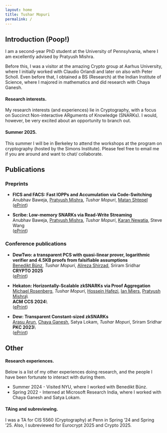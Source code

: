 ```yaml
---
layout: home
title: Tushar Mopuri
permalink: /
---
```


## Introduction (Poop!)

I am a second-year PhD student at the University of Pennsylvania, where I am excellently advised by Pratyush Mishra. 

Before this, I was a visitor at the amazing Crypto group at Aarhus University, where I initially worked with Claudio Orlandi and later on also with Peter Scholl. Even before that, I obtained a BS (Research) at the Indian Institute of Science, where I majored in mathematics and did research with Chaya Ganesh.

#### Research interests.
My research interests (and experiences) lie in Cryptography, with a focus on Succinct Non-interactive ARguments of Knowledge (SNARKs). I would, however, be very excited about an opportunity to branch out.

#### Summer 2025.
This summer I will be in Berkeley to attend the workshops at the program on cryptography (hosted by the Simons Institute). Please feel free to email me if you are around and want to chat/ collaborate.

## Publications

### Preprints

* **<span class="font-sans">FICS</span> and <span class="font-sans">FACS</span>: Fast IOPPs and Accumulation via Code-Switching**  
Anubhav Baweja, [Pratyush Mishra](https://pratyushmishra.com/), _Tushar Mopuri_, [Matan Shtepel](https://matanshtepel.com/)  
([ePrint](https://eprint.iacr.org/2025/737))

* **<span class="textsc">Scribe</span>: Low-memory SNARKs via Read-Write Streaming**\
Anubhav Baweja, [Pratyush Mishra](https://pratyushmishra.com/), _Tushar Mopuri_, [Karan Newatia](https://karannewatia.github.io/), Steve Wang\
([ePrint](https://eprint.iacr.org/2024/1970))

### Conference publications

* **<span class="font-sans">DewTwo</span>: a transparent PCS with quasi-linear prover, logarithmic verifier and 4.5KB proofs from falsifiable assumptions**  
[Benedikt Bünz](https://cs.nyu.edu/~bb/), _Tushar Mopuri_, [Alireza Shirzad](https://alireza-shirzad.github.io/), Sriram Sridhar\
**CRYPTO 2025**\
([ePrint](https://eprint.iacr.org/2025/129))

* **<span class="textsc">Hekaton</span>: Horizontally-Scalable zkSNARKs via Proof Aggregation**  
[Michael Rosenberg](https://mrosenberg.pub/), _Tushar Mopuri_, [Hossein Hafezi](https://hosseinhafezi.com/), [Ian Miers](https://www.cs.umd.edu/people/imiers), [Pratyush Mishra](https://pratyushmishra.com/)\  
**ACM CCS 2024**\  
([ePrint](https://eprint.iacr.org/2024/1208))

* **Dew: Transparent Constant-sized zkSNARKs**  
[Arasu Arun](https://arasua.run/), [Chaya Ganesh](https://www.csa.iisc.ac.in/~chaya/), Satya Lokam, _Tushar Mopuri_, Sriram Sridhar\
**PKC 2023**\    
([ePrint](https://eprint.iacr.org/2022/419))

## Other

#### Research experiences.
Below is a list of my other experiences doing research, and the people I have been fortunate to interact with during them.

* Summer 2024 - Visited NYU, where I worked with Benedikt Bünz.
* Spring 2022 - Interned at Microsoft Research India, where I worked with Chaya Ganesh and Satya Lokam.

#### TAing and subreviewing.
I was a TA for CIS 5560 (Cryptography) at Penn in Spring ’24 and Spring ’25. Also, I subreviewed for Eurocrypt 2025 and Crypto 2025.

